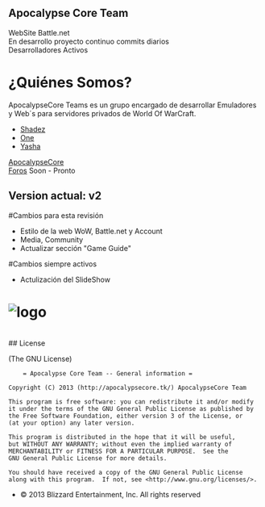 ## Apocalypse Core Team 
	
WebSite Battle.net<br>
En desarrollo proyecto continuo commits diarios<br>
Desarrolladores Activos

# ¿Quiénes Somos?
ApocalypseCore Teams es un grupo encargado de desarrollar Emuladores y Web´s para servidores privados de World Of WarCraft.
+ [Shadez](https://github.com/Shadez/)
+ [One](https://github.com/oneluiz/)
+ [Yasha](https://github.com/Zoldycks)

[ApocalypseCore](http://apocalypsecore.tk/)
<br/>
[Foros](http://apocalypsecore.tk/foro) Soon - Pronto

## Version actual: v2

#Cambios para esta revisión
+ Estilo de la web WoW, Battle.net y Account
+ Media, Community
+ Actualizar sección "Game Guide"

#Cambios siempre activos
+ Actulización del SlideShow

# ![logo](http://apocalypsecore.tk/images/ac.png)
<br>
## License 

(The GNU License)

		= Apocalypse Core Team -- General information =

	Copyright (C) 2013 (http://apocalypsecore.tk/) ApocalypseCore Team

    This program is free software: you can redistribute it and/or modify
    it under the terms of the GNU General Public License as published by
    the Free Software Foundation, either version 3 of the License, or
    (at your option) any later version.

    This program is distributed in the hope that it will be useful,
    but WITHOUT ANY WARRANTY; without even the implied warranty of
    MERCHANTABILITY or FITNESS FOR A PARTICULAR PURPOSE.  See the
    GNU General Public License for more details.

    You should have received a copy of the GNU General Public License
    along with this program.  If not, see <http://www.gnu.org/licenses/>.

+ &copy; 2013 Blizzard Entertainment, Inc. All rights reserved
